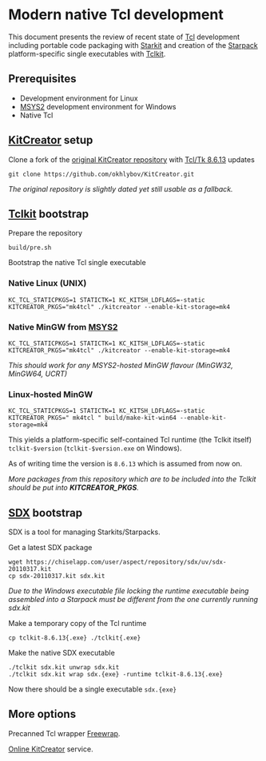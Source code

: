 # Modern native Tcl development

This document presents the review of recent state of [Tcl](https://www.tcl.tk) development including portable code packaging with [Starkit](https://wiki.tcl-lang.org/page/Starkit) and creation of the [Starpack](https://wiki.tcl-lang.org/page/Starpack) platform-specific single executables with [Tclkit](https://wiki.tcl-lang.org/page/Tclkit).

## Prerequisites

- Development environment for Linux
- [MSYS2](https://www.msys2.org/) development environment for Windows
- Native Tcl

## [KitCreator](https://kitcreator.rkeene.org) setup

Clone a fork of the [original KitCreator repository](https://github.com/rkeene/KitCreator) with [Tcl/Tk 8.6.13](https://www.tcl.tk/software/tcltk/8.6.html) updates

```shell
git clone https://github.com/okhlybov/KitCreator.git
```

_The original repository is slightly dated yet still usable as a fallback._

## [Tclkit](https://wiki.tcl-lang.org/page/Tclkit) bootstrap

Prepare the repository

```shell
build/pre.sh
```

Bootstrap the native Tcl single executable

### Native Linux (UNIX)

```shell
KC_TCL_STATICPKGS=1 STATICTK=1 KC_KITSH_LDFLAGS=-static KITCREATOR_PKGS="mk4tcl" ./kitcreator --enable-kit-storage=mk4
```

### Native MinGW from [MSYS2](https://www.msys2.org/)

```shell
KC_TCL_STATICPKGS=1 STATICTK=1 KC_KITSH_LDFLAGS=-static KITCREATOR_PKGS="mk4tcl" ./kitcreator --enable-kit-storage=mk4
```

_This should work for any MSYS2-hosted MinGW flavour (MinGW32, MinGW64, UCRT)_

### Linux-hosted MinGW

```shell
KC_TCL_STATICPKGS=1 STATICTK=1 KC_KITSH_LDFLAGS=-static KITCREATOR_PKGS=" mk4tcl " build/make-kit-win64 --enable-kit-storage=mk4
```

This yields a platform-specific self-contained Tcl runtime (the Tclkit itself) `tclkit-$version` (`tclkit-$version.exe` on Windows).

As of writing time the version is `8.6.13` which is assumed from now on.

_More packages from this repository which are to be included into the Tclkit should be put into **KITCREATOR_PKGS**._

## [SDX](https://wiki.tcl-lang.org/page/sdx) bootstrap

SDX is a tool for managing Starkits/Starpacks.

Get a latest SDX package

```shell
wget https://chiselapp.com/user/aspect/repository/sdx/uv/sdx-20110317.kit
cp sdx-20110317.kit sdx.kit
```

_Due to the Windows executable file locking the runtime executable being assembled into a Starpack must be different from the one currently running sdx.kit_

Make a temporary copy of the Tcl runtime

```shell
cp tclkit-8.6.13{.exe} ./tclkit{.exe}
```

Make the native SDX executable

```shell
./tclkit sdx.kit unwrap sdx.kit
./tclkit sdx.kit wrap sdx.{exe} -runtime tclkit-8.6.13{.exe}
```

Now there should be a single executable `sdx.{exe}`

## More options

Precanned Tcl wrapper [Freewrap](https://freewrap.dengensys.com/).

[Online KitCreator](http://kitcreator.rkeene.org/kitcreator) service.
